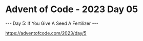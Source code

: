 # Advent of Code - 2023 Day 05

--- Day 5: If You Give A Seed A Fertilizer ---

https://adventofcode.com/2023/day/5
